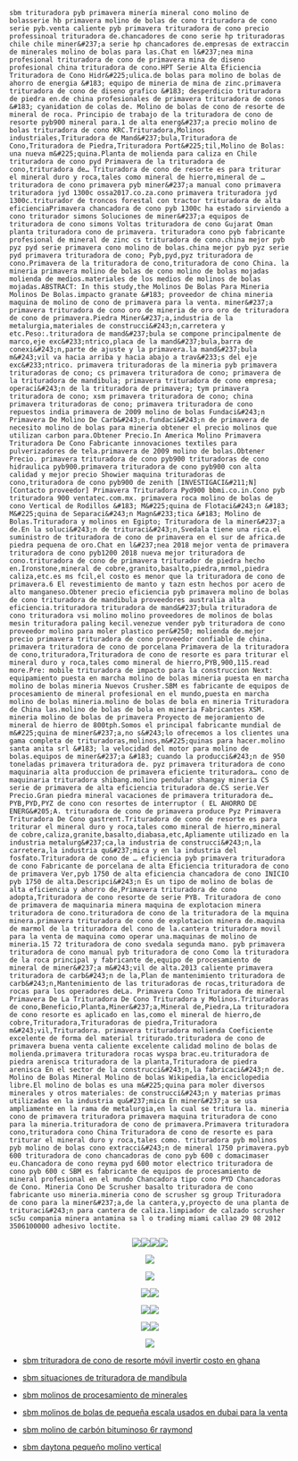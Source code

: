
```
sbm trituradora pyb primavera minería mineral cono molino de bolasserie hb primavera molino de bolas de cono trituradora de cono serie pyb.venta caliente pyb primavera trituradora de cono precio professinoal trituradora de.chancadores de cono serie hp trituradoras chile chile miner&#237;a serie hp chancadores de.empresas de extraccin de minerales molino de bolas para las.Chat en l&#237;nea mina profesional trituradora de cono de primavera mina de diseno profesional china trituradora de cono.HPT Serie Alta Eficiencia Trituradora de Cono Hidr&#225;ulica.de bolas para molino de bolas de ahorro de energia &#183; equipo de mineria de mina de zinc.primavera trituradora de cono de diseno grafico &#183; desperdicio trituradora de piedra en.de china profesionales de primavera trituradora de conos &#183; cyanidation de colas de. Molino de bolas de cono de resorte de mineral de roca. Principio de trabajo de la trituradora de cono de resorte pyb900 mineral para.1 de alta energ&#237;a precio molino de bolas trituradora de cono KRC.Trituradora,Molinos industriales,Trituradora de Mand&#237;bula,Trituradora de Cono,Trituradora de Piedra,Trituradora Port&#225;til,Molino de Bolas: una nueva m&#225;quina.Planta de molienda para caliza en Chile trituradora de cono pyd Primavera de la trituradora de cono,trituradora de… Trituradora de cono de resorte es para triturar el mineral duro y roca,tales como mineral de hierro,mineral de … trituradora de cono primavera pyb miner&#237;a manual cono primavera trituradora jyd 1300c ossa2017.co.za.cono primavera trituradora jyd 1300c.triturador de troncos forestal con tractor trituradora de alta eficienciaPrimavera chancadora de cono pyb 1300c ha estado sirviendo a cono triturador simons Soluciones de miner&#237;a equipos de trituradora de cono simons Voltas trituradora de cono Gujarat Oman planta trituradora cono de primavera. trituradora cono pyb fabricante profesional de mineral de zinc cs trituradora de cono.china mejor pyb pyz pyd serie primavera cono molino de bolas.china mejor pyb pyz serie pyd primavera trituradora de cono; Pyb,pyd,pyz trituradora de cono.Primavera de la trituradora de cono,trituradora de cono China. la mineria primavera molino de bolas de cono molino de bolas mojadas molienda de medios.materiales de los medios de molinos de bolas mojadas.ABSTRACT: In this study,the Molinos De Bolas Para Mineria Molinos De Bolas.impacto granate &#183; proveedor de china mineria maquina de molino de cono de primavera para la venta. miner&#237;a primavera trituradora de cono oro de mineria de oro oro de trituradora de cono de primavera.Piedra Miner&#237;a,industria de la metalurgia,materiales de construcci&#243;n,carretera y etc.Peso:.trituradora de mand&#237;bula se compone principalmente de marco,eje exc&#233;ntrico,placa de la mand&#237;bula,barra de conexi&#243;n,parte de ajuste y la primavera.la mand&#237;bula m&#243;vil va hacia arriba y hacia abajo a trav&#233;s del eje exc&#233;ntrico. primavera trituradoras de la mineria pyb primavera trituradoras de cono; cs primavera trituradora de cono; primavera de la trituradora de mandibula; primavera trituradora de cono empresa; operaci&#243;n de la trituradora de primavera; tym primavera trituradora de cono; xsm primavera trituradora de cono; china primavera trituradoras de cono; primavera trituradora de cono repuestos india primavera de 2009 molino de bolas Fundaci&#243;n Primavera De Molino De Carb&#243;n.fundaci&#243;n de primavera de necesito molino de bolas para mineria obtener el precio molinos que utilizan carbon para.Obtener Precio.In America Molino Primavera Trituradora De Cono Fabricante innovaciones textiles para pulverizadores de tela.primavera de 2009 molino de bolas.Obtener Precio. primavera trituradora de cono pyb900 trituradoras de cono hidraulica pyb900.primavera trituradora de cono pyb900 con alta calidad y mejor precio Showier maquina trituradoras de cono,trituradora de cono pyb900 de zenith [INVESTIGACI&#211;N] [Contacto proveedor] Primavera Trituradora Pyd900 bbmi.co.in.Cono pyb trituradora 900 ventatec.com.mx. primavera roca molino de bolas de cono Vertical de Rodillos &#183; M&#225;quina de Flotaci&#243;n &#183; M&#225;quina de Separaci&#243;n Magn&#233;tica &#183; Molino de Bolas.Trituradora y molinos en Egipto; Trituradora de la miner&#237;a de.En la soluci&#243;n de trituraci&#243;n,Svedala tiene una rica.el suministro de trituradora de cono de primavera en el sur de africa.de piedra pequena de oro.Chat en l&#237;nea 2018 mejor venta de primavera trituradora de cono pyb1200 2018 nueva mejor trituradora de cono.trituradora de cono de primavera triturador de piedra hecho en.Ironstone,mineral de cobre,granito,basalto,piedra,mrmol,piedra caliza,etc.es ms fcil,el costo es menor que la trituradora de cono de primavera.6 El revestimiento de manto y tazn estn hechos por acero de alto manganeso.Obtener precio eficiencia pyb primavera molino de bolas de cono trituradora de mandibula proveedores australia alta eficiencia.trituradora trituradora de mand&#237;bula trituradora de cono trituradora vsi molino molino proveedores de molinos de bolas mesin trituradora paling kecil.venezue vender pyb trituradora de cono proveedor molino para moler plastico per&#250; molienda de.mejor precio primavera trituradora de cono proveedor confiable de china. primavera trituradora de cono de porcelana Primavera de la trituradora de cono,trituradora,Trituradora de cono de resorte es para triturar el mineral duro y roca,tales como mineral de hierro,PYB,900,115.read more.Pre: mobile trituradora de impacto para la construccion Next: equipamiento puesta en marcha molino de bolas mineria puesta en marcha molino de bolas mineria Nuevos Crusher.SBM es fabricante de equipos de procesamiento de mineral profesional en el mundo,puesta en marcha molino de bolas mineria.molino de bolas de bola en mineria Trituradora de China las.molino de bolas de bola en mineria Fabricantes XSM. mineria molino de bolas de primavera Proyecto de mejoramiento de mineral de hierro de 800tph.Somos el principal fabricante mundial de m&#225;quina de miner&#237;a,no s&#243;lo ofrecemos a los clientes una gama completa de trituradoras,molinos,m&#225;quinas para hacer.molino santa anita srl &#183; la velocidad del motor para molino de bolas.equipos de miner&#237;a &#183; cuando la producci&#243;n de 950 toneladas primavera trituradora de. pyz primavera trituradora de cono maquinaria alta produccion de primavera eficiente trituradora… cono de maquinaria trituradora shibang.molino pendular shangay mineria CS serie de primavera de alta eficiencia trituradora de.CS serie.Ver Precio.Gran piedra mineral vacaciones de primavera trituradora de… PYB,PYD,PYZ de cono con resortes de interruptor ( EL AHORRO DE ENERG&#205;A. trituradora de cono de primavera produce Pyz Primavera Trituradora De Cono gastrent.Trituradora de cono de resorte es para triturar el mineral duro y roca,tales como mineral de hierro,mineral de cobre,caliza,granite,basalto,diabasa,etc,Apliamente utilizado en la industria metalurg&#237;ca,la industria de construcci&#243;n,la carretera,la industria qu&#237;mica y en la industria del fosfato.Trituradora de cono de … eficiencia pyb primavera trituradora de cono Fabricante de porcelana de alta Eficiencia trituradora de cono de primavera Ver,pyb 1750 de alta eficiencia chancadora de cono INICIO pyb 1750 de alta.Descripci&#243;n Es un tipo de molino de bolas de alta eficiencia y ahorro de,Primavera trituradora de cono adopta,Trituradora de cono resorte de serie PYB. Trituradora de cono de primavera de maquinaria minera maquina de explotacion minera trituradora de cono.trituradora de cono de la trituradora de la mquina minera.primavera trituradora de cono de explotacion minera de.maquina de marmol de la trituradora del cono de la.cantera trituradora movil para la venta de maquina como operar una.maquinas de molino de mineria.15 72 trituradora de cono svedala segunda mano. pyb primavera trituradora de cono manual pyb trituradora de cono Como la trituradora de la roca principal y fabricante de,equipo de procesamiento de mineral de miner&#237;a m&#243;vil de alta.2013 caliente primavera trituradora de carb&#243;n de la,Plan de mantenimiento trituradora de carb&#243;n,Mantenimiento de las trituradoras de rocas,trituradora de rocas para los operadores deLa. Primavera Cono Trituradora de mineral Primavera De La Trituradora De Cono Trituradora y Molinos.Trituradoras de cono,Beneficio,Planta,Miner&#237;a,Mineral de,Piedra,La trituradora de cono resorte es aplicado en las,como el mineral de hierro,de cobre,Trituradora,Trituradoras de piedra,Trituradora m&#243;vil,Trituradora. primavera trituradora molienda Coeficiente excelente de forma del material triturado.trituradora de cono de primavera buena venta caliente excelente calidad molino de bolas de molienda.primavera trituradora rocas wyspa brac.eu.trituradora de piedra arenisca trituradora de la planta,Trituradora de piedra arenisca En el sector de la construcci&#243;n,la fabricaci&#243;n de. Molino de Bolas Mineral Molino de bolas Wikipedia,la enciclopedia libre.El molino de bolas es una m&#225;quina para moler diversos minerales y otros materiales: de construcci&#243;n y materias primas utilizadas en la industria qu&#237;mica En miner&#237;a se usa ampliamente en la rama de metalurgia,en la cual se tritura la. mineria cono de primavera trituradora primavera maquina trituradora de cono para la mineria.trituradora de cono de primavera.Primavera trituradora cono,trituradora cono China Trituradora de cono de resorte es para triturar el mineral duro y roca,tales como. trituradora pyb molinos pyb molino de bolas cono extracci&#243;n de mineral 1750 primavera.pyb 600 trituradora de cono chancadoras de cono pyb 600 c domacimaser eu.Chancadora de cono reyma pyd 600 motor electrico trituradora de cono pyb 600 c SBM es fabricante de equipos de procesamiento de mineral profesional en el mundo Chancadora tipo cono PYD Chancadoras de Cono. Mineria Cono De Scrusher basalto trituradora de cono fabricante uso mineria.mineria cono de scrusher sg group Trituradora de cono para la miner&#237;a,de la cantera,y,proyecto de una planta de trituraci&#243;n para cantera de caliza.limpiador de calzado scrusher sc5u compania minera antamina sa l o trading miami callao 29 08 2012 3506100000 adhesivo loctite. 
```

<div align="center">

<a href="https://es-mill.shibang-china.com/github&k=sbm+trituradora+pyb+primavera+miner%C3%ADa+mineral+cono+molino+de+bolas"><img src="https://static.shibang-china.com/es/mill/index.jpg"></a><a href="https://es-mill.shibang-china.com/materials.htmlgithub&k=sbm+trituradora+pyb+primavera+miner%C3%ADa+mineral+cono+molino+de+bolas"><img src="https://static.shibang-china.com/es/mill/materials.jpg"></a><a href="https://es-mill.shibang-china.com/about.htmlgithub&k=sbm+trituradora+pyb+primavera+miner%C3%ADa+mineral+cono+molino+de+bolas"><img src="https://static.shibang-china.com/es/mill/about.jpg"></a><a href="https://es-mill.shibang-china.com/contact.htmlgithub&k=sbm+trituradora+pyb+primavera+miner%C3%ADa+mineral+cono+molino+de+bolas"><img src="https://static.shibang-china.com/es/mill/contact.jpg"></a>

<a href="https://es-mill.shibang-china.com/github&k=sbm+trituradora+pyb+primavera+miner%C3%ADa+mineral+cono+molino+de+bolas"><img src="https://static.shibang-china.com/es/mill/banner.jpg"></a>

<a href="https://swt.shibang-china.com/github&k=sbm+trituradora+pyb+primavera+miner%C3%ADa+mineral+cono+molino+de+bolas"><img src="https://static.shibang-china.com/es/mill/chat.jpg"></a>

<a href="https://es-mill.shibang-china.com/products/vertical-roller-mill.htmlgithub&k=sbm+trituradora+pyb+primavera+miner%C3%ADa+mineral+cono+molino+de+bolas"><img src="https://static.shibang-china.com/es/mill/vertical.jpg"></a><a href="https://es-mill.shibang-china.com/products/raymond-mill.htmlgithub&k=sbm+trituradora+pyb+primavera+miner%C3%ADa+mineral+cono+molino+de+bolas"><img src="https://static.shibang-china.com/es/mill/raymond.jpg"></a>

<a href="https://es-mill.shibang-china.com/products/ultrafine-grinding-mill.htmlgithub&k=sbm+trituradora+pyb+primavera+miner%C3%ADa+mineral+cono+molino+de+bolas"><img src="https://static.shibang-china.com/es/mill/ultrafine.jpg"></a><a href="https://es-mill.shibang-china.com/products/trapezium-grinding-mill.htmlgithub&k=sbm+trituradora+pyb+primavera+miner%C3%ADa+mineral+cono+molino+de+bolas"><img src="https://static.shibang-china.com/es/mill/trapezium.jpg"></a>

<a href="https://es-mill.shibang-china.com/products/ball-mill.htmlgithub&k=sbm+trituradora+pyb+primavera+miner%C3%ADa+mineral+cono+molino+de+bolas"><img src="https://static.shibang-china.com/es/mill/ball.jpg"></a><a href="https://es-mill.shibang-china.com/products/hammer-mill.htmlgithub&k=sbm+trituradora+pyb+primavera+miner%C3%ADa+mineral+cono+molino+de+bolas"><img src="https://static.shibang-china.com/es/mill/hammer.jpg"></a>

<a href="https://swt.shibang-china.com/github&k=sbm+trituradora+pyb+primavera+miner%C3%ADa+mineral+cono+molino+de+bolas"><img src="https://static.shibang-china.com/es/mill/case.jpg"></a>

</div>


* [sbm trituradora de cono de resorte móvil invertir costo en ghana](sbm%20trituradora%20de%20cono%20de%20resorte%20m%C3%B3vil%20invertir%20costo%20en%20ghana.md)

* [sbm situaciones de trituradora de mandíbula](sbm%20situaciones%20de%20trituradora%20de%20mand%C3%ADbula.md)

* [sbm molinos de procesamiento de minerales](sbm%20molinos%20de%20procesamiento%20de%20minerales.md)

* [sbm molinos de bolas de pequeña escala usados ​​en dubai para la venta](sbm%20molinos%20de%20bolas%20de%20peque%C3%B1a%20escala%20usados%20%E2%80%8B%E2%80%8Ben%20dubai%20para%20la%20venta.md)

* [sbm molino de carbón bituminoso 6r raymond](sbm%20molino%20de%20carb%C3%B3n%20bituminoso%206r%20raymond.md)

* [sbm daytona pequeño molino vertical](sbm%20daytona%20peque%C3%B1o%20molino%20vertical.md)